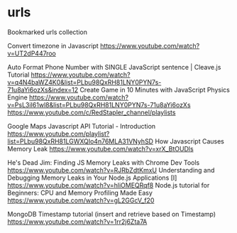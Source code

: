 # urls
Bookmarked urls collection

Convert timezone in Javascript
https://www.youtube.com/watch?v=UT2dP447roo

Auto Format Phone Number with SINGLE JavaScript sentence | Cleave.js Tutorial
https://www.youtube.com/watch?v=q4N4baWZ4K0&list=PLbu98QxRH81LNY0PYN7s-71u8aYi6ozXs&index=12
Create Game in 10 Minutes with JavaScript Physics Engine
https://www.youtube.com/watch?v=PsL3iI61wl8&list=PLbu98QxRH81LNY0PYN7s-71u8aYi6ozXs
https://www.youtube.com/c/RedStapler_channel/playlists

Google Maps Javascript API Tutorial - Introduction
https://www.youtube.com/playlist?list=PLbu98QxRH81LGWXQIo4n76MLA31VNyhSD
How Javascript Causes Memory Leak
https://www.youtube.com/watch?v=xrX_BtOUDls

He's Dead Jim: Finding JS Memory Leaks with Chrome Dev Tools
https://www.youtube.com/watch?v=RJRbZdtKmxU
Understanding and Debugging Memory Leaks in Your Node.js Applications [I]
https://www.youtube.com/watch?v=hliOMEQRqf8
Node.js tutorial for Beginners: CPU and Memory Profiling Made Easy
https://www.youtube.com/watch?v=gL2GGcV_f20

MongoDB Timestamp tutorial (insert and retrieve based on Timestamp)
https://www.youtube.com/watch?v=1rr2j6Zta7A
